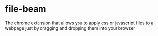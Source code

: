 file-beam
=========

The chrome extension that allows you to apply css or javascript files to a webpage just by dragging and dropping them into your browser
